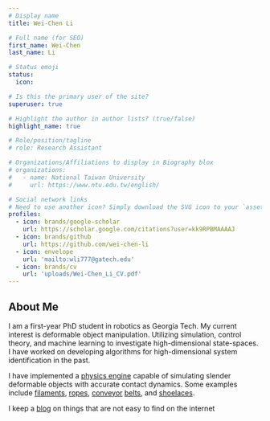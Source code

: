 ```yaml
---
# Display name
title: Wei-Chen Li

# Full name (for SEO)
first_name: Wei-Chen
last_name: Li

# Status emoji
status:
  icon:

# Is this the primary user of the site?
superuser: true

# Highlight the author in author lists? (true/false)
highlight_name: true

# Role/position/tagline
# role: Research Assistant

# Organizations/Affiliations to display in Biography blox
# organizations:
#   - name: National Taiwan University
#     url: https://www.ntu.edu.tw/english/

# Social network links
# Need to use another icon? Simply download the SVG icon to your `assets/media/icons/` folder.
profiles:
  - icon: brands/google-scholar
    url: https://scholar.google.com/citations?user=kk9RPBMAAAAJ
  - icon: brands/github
    url: https://github.com/wei-chen-li
  - icon: envelope
    url: 'mailto:wli777@gatech.edu'
  - icon: brands/cv
    url: 'uploads/Wei-Chen_Li_CV.pdf'
---
```


## About Me

I am a first-year PhD student in robotics as Georgia Tech. My current interest is deformable object manipulation. Utilizing simulation, control theory, and machine learning to investigate high-dimensional state-spaces. I have worked on developing algorithms for high-dimensional system identification in the past.

I have implemented a [physics engine](https://github.com/wei-chen-li/drake/tree/DER-dev/examples/multibody/filament) capable of simulating slender deformable objects with accurate contact dynamics. Some examples include [filaments](meshcat-recordings/entangling-filament-gripper.html), [ropes](meshcat-recordings/knot-tightening.html), [conveyor](meshcat-recordings/conveyor-belt.html) [belts](meshcat-recordings/crowned-pulley.html), and [shoelaces](meshcat-recordings/shoelace-tying.html).

I keep a [blog](post/) on things that are not easy to find on the internet
